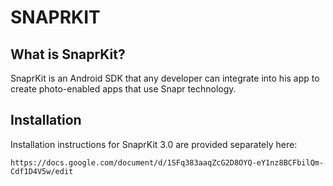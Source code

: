 SNAPRKIT
========

What is SnaprKit?
-----------------
SnaprKit is an Android SDK that any developer can integrate into his app to create photo-enabled apps that use Snapr technology.

Installation
------------
Installation instructions for SnaprKit 3.0 are provided separately here:

    https://docs.google.com/document/d/1SFq383aaqZcG2D8OYQ-eY1nz8BCFbilQm-Cdf1D4V5w/edit
